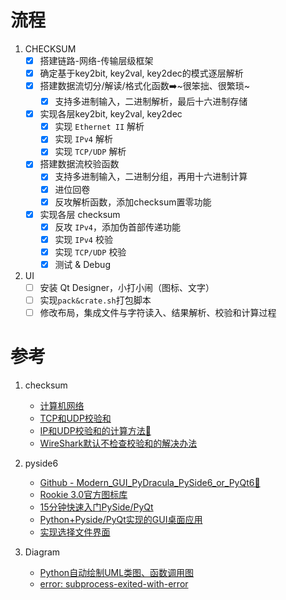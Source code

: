 # 流程
1. CHECKSUM
	- [x] 搭建链路-网络-传输层级框架
	-	[x] 确定基于key2bit, key2val, key2dec的模式逐层解析
	- [x] 搭建数据流切分/解读/格式化函数➡️~很笨拙、很繁琐~
		- [x] 支持多进制输入，二进制解析，最后十六进制存储
	- [x] 实现各层key2bit, key2val, key2dec
		- [x] 实现 `Ethernet II` 解析
		- [x] 实现 `IPv4` 解析
		- [x] 实现 `TCP/UDP` 解析
	- [x] 搭建数据流校验函数
		- [x] 支持多进制输入，二进制分组，再用十六进制计算
		- [x] 进位回卷
		- [x] 反攻解析函数，添加checksum置零功能
	- [x] 实现各层 checksum
		- [x] 反攻 `IPv4`，添加伪首部传递功能
		- [x] 实现 `IPv4` 校验
		- [x] 实现 `TCP/UDP` 校验
		- [x] 测试 & Debug

2. UI
	- [ ] 安装 Qt Designer，小打小闹（图标、文字）
	- [ ] 实现`pack&crate.sh`打包脚本
	- [ ] 修改布局，集成文件与字符读入、结果解析、校验和计算过程

# 参考
1. checksum
	- [计算机网络](https://www.bilibili.com/video/BV137411Z7LR)
	- [TCP和UDP校验和](https://www.bilibili.com/video/BV1F3411N7pr)
	- [IP和UDP校验和的计算方法🌟](https://www.bilibili.com/video/BV1fD4y1q7Dj)
	- [WireShark默认不检查校验和的解决办法](https://blog.csdn.net/stephenxu111/article/details/12945893)


2. pyside6
	- [Github - Modern_GUI_PyDracula_PySide6_or_PyQt6🌟](https://github.com/Wanderson-Magalhaes/Modern_GUI_PyDracula_PySide6_or_PyQt6)
	- [Rookie 3.0官方图标库](https://www.iconfont.cn/collections/detail?spm=a313x.7781069.1998910419.dc64b3430&cid=7077)
	- [15分钟快速入门PySide/PyQt](https://www.bilibili.com/video/BV18F411W7y2)
	- [Python+Pyside/PyQt实现的GUI桌面应用](https://www.bilibili.com/video/BV1i24y1X7pV)
	- [实现选择文件界面](https://blog.csdn.net/weixin_42888638/article/details/127186631)


3. Diagram
	- [Python自动绘制UML类图、函数调用图](https://blog.csdn.net/Bit_Coders/article/details/120722430)
	- [error: subprocess-exited-with-error](https://zhuanlan.zhihu.com/p/581112365)
